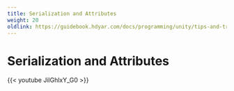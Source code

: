 ```yaml
---
title: Serialization and Attributes
weight: 20
oldlink: https://guidebook.hdyar.com/docs/programming/unity/tips-and-tricks/serialization-and-attributes/
---
```


# Serialization and Attributes
{{< youtube JilGhlxY_G0 >}}
